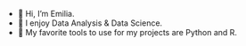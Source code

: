 - 👋 Hi, I’m Emilia.
- 👀 I enjoy Data Analysis & Data Science.
- 🌱 My favorite tools to use for my projects are Python and R.
<!---
homoamikus/homoamikus is a ✨ special ✨ repository because its `README.md` (this file) appears on your GitHub profile.
You can click the Preview link to take a look at your changes.
--->
